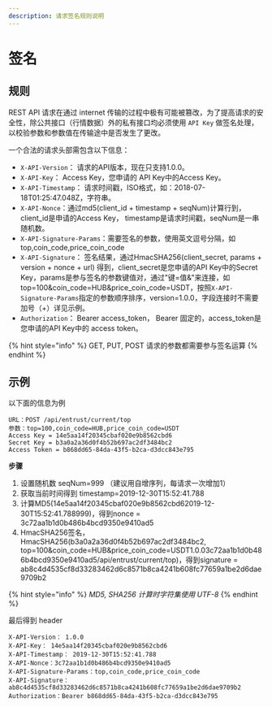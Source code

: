 ```yaml
---
description: 请求签名规则说明
---
```


# 签名

## 规则

REST API 请求在通过 internet 传输的过程中极有可能被篡改，为了提高请求的安全性，除公共接口（行情数据）外的私有接口均必须使用 `API Key` 做签名处理，以校验参数和参数值在传输途中是否发生了更改。

一个合法的请求头部需包含以下信息：

* `X-API-Version`： 请求的API版本，现在只支持1.0.0。
* `X-API-Key`： Access Key，您申请的 API Key中的Access Key。
* `X-API-Timestamp`： 请求时间戳，ISO格式，如：2018-07-18T01:25:47.048Z，字符串。
* `X-API-Nonce`：通过md5\(client\_id + timestamp + seqNum\)计算行到，client\_id是申请的Access Key， timestamp是请求时间戳，seqNum是一串随机数。
* `X-API-Signature-Params`：需要签名的参数，使用英文逗号分隔，如 top,coin\_code,price\_coin\_code
* `X-API-Signature`： 签名结果，通过HmacSHA256\(client\_secret, params + version + nonce + url\) 得到，client\_secret是您申请的API Key中的Secret Key，params是参与签名的参数键值对，通过"键=值&"来连接，如 top=100&coin\_code=HUB&price\_coin\_code=USDT，按照`X-API-Signature-Params`指定的参数顺序排序，version=1.0.0，字段连接时不需要加号（+）详见示例。
* `Authorization`： Bearer access\_token， Bearer 固定的，access\_token是您申请的API Key中的 access token。

{% hint style="info" %}
GET, PUT, POST 请求的参数都需要参与签名运算
{% endhint %}

## 示例

以下面的信息为例

```text
URL：POST /api/entrust/current/top
参数：top=100,coin_code=HUB,price_coin_code=USDT
Access Key = 14e5aa14f20345cbaf020e9b8562cbd6
Secret Key = b3a0a2a36d0f4b52b697ac2df3484bc2
Access Token = b868dd65-84da-43f5-b2ca-d3dcc843e795
```

**步骤**

1. 设置随机数 seqNum=999 （建议用自增序列，每请求一次增加1）
2. 获取当前时间得到 timestamp=2019-12-30T15:52:41.788
3. 计算MD5\(14e5aa14f20345cbaf020e9b8562cbd62019-12-30T15:52:41.788999\)，得到nonce = 3c72aa1b1d0b486b4bcd9350e9410ad5
4. HmacSHA256签名，HmacSHA256\(b3a0a2a36d0f4b52b697ac2df3484bc2, top=100&coin\_code=HUB&price\_coin\_code=USDT1.0.03c72aa1b1d0b486b4bcd9350e9410ad5/api/entrust/current/top\)，得到signature = ab8c4d4535cf8d33283462d6c8571b8ca4241b608fc77659a1be2d6dae9709b2

{% hint style="info" %}
_MD5, SHA256 计算时字符集使用 UTF-8_
{% endhint %}

最后得到 header

```text
X-API-Version： 1.0.0
X-API-Key： 14e5aa14f20345cbaf020e9b8562cbd6
X-API-Timestamp： 2019-12-30T15:52:41.788
X-API-Nonce：3c72aa1b1d0b486b4bcd9350e9410ad5
X-API-Signature-Params：top,coin_code,price_coin_code
X-API-Signature： ab8c4d4535cf8d33283462d6c8571b8ca4241b608fc77659a1be2d6dae9709b2
Authorization：Bearer b868dd65-84da-43f5-b2ca-d3dcc843e795
```

